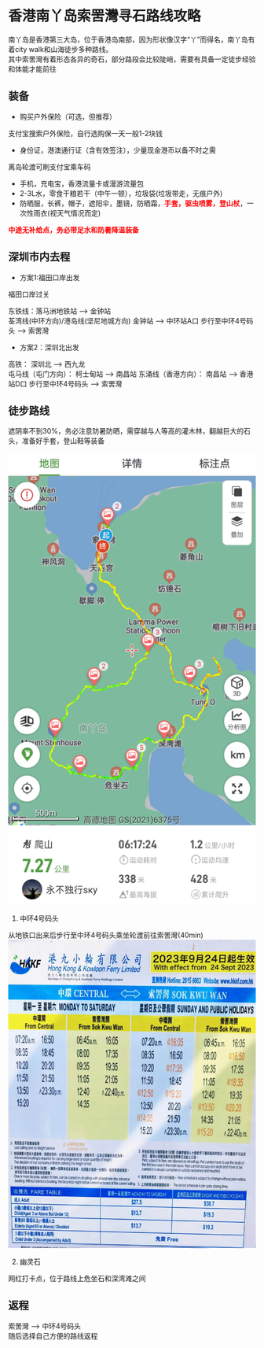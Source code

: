 # 香港南丫岛索罟灣寻石路线攻略

南丫岛是香港第三大岛，位于香港岛南部，因为形状像汉字“丫”而得名，南丫岛有着city walk和山海徒步多种路线。  
其中索罟灣有着形态各异的奇石，部分路段会比较陡峭，需要有具备一定徒步经验和体能才能前往  

## 装备

- 购买户外保险（可选，但推荐）

支付宝搜索户外保险，自行选购保一天一般1-2块钱  

- 身份证，港澳通行证（含有效签注），少量现金港币以备不时之需

离岛轮渡可刷支付宝乘车码  

- 手机，充电宝，香港流量卡或漫游流量包
- 2-3L水，零食干粮若干（中午一顿），垃圾袋(垃圾带走，无痕户外)
- 防晒服，长裤，帽子，遮阳伞，墨镜，防晒霜，<strong style="color:red;">手套，驱虫喷雾，登山杖</strong>，一次性雨衣(视天气情况而定)

<strong style="color:red;">中途无补给点，务必带足水和防暑降温装备</strong>

## 深圳市内去程

- 方案1:福田口岸出发

福田口岸过关  

东铁线：落马洲地铁站 --> 金钟站  
荃湾线(中环方向)/港岛线(坚尼地城方向) 金钟站 --> 中环站A口
步行至中环4号码头 --> 索罟灣  

- 方案2：深圳北出发

高铁： 深圳北 --> 西九龙  
屯马线（屯门方向）： 柯士甸站 --> 南昌站
东涌线（香港方向）： 南昌站 --> 香港站D口
步行至中环4号码头 --> 索罟灣  

## 徒步路线

遮阴率不到30%，务必注意防暑防晒，需穿越与人等高的灌木林，翻越巨大的石头，准备好手套，登山鞋等装备

![两步路路线图](./mainMap.jpg)

1. 中环4号码头

从地铁口出来后步行至中环4号码头乘坐轮渡前往索罟灣(40min)  
![时刻表](./timeSheet.jpg)

2. 幽灵石

网红打卡点，位于路线上危坐石和深湾滩之间

## 返程

索罟灣 --> 中环4号码头  
随后选择自己方便的路线返程  

